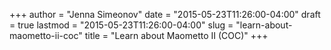 +++
author = "Jenna Simeonov"
date = "2015-05-23T11:26:00-04:00"
draft = true
lastmod = "2015-05-23T11:26:00-04:00"
slug = "learn-about-maometto-ii-coc"
title = "Learn about Maometto II (COC)"
+++


